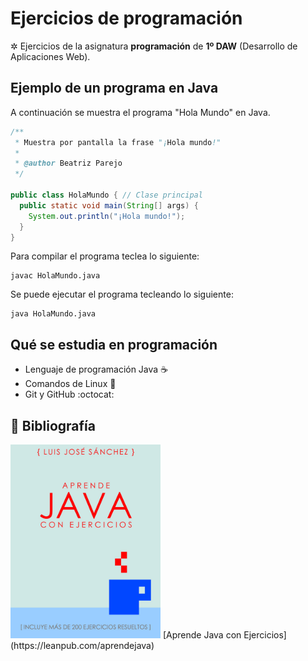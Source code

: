 # Ejercicios de programación

✲ Ejercicios de la asignatura **programación** de **1º DAW** (Desarrollo de Aplicaciones Web).

## Ejemplo de un programa en Java

A continuación se muestra el programa "Hola Mundo" en Java.

```java
/**
 * Muestra por pantalla la frase "¡Hola mundo!"
 *
 * @author Beatriz Parejo
 */

public class HolaMundo { // Clase principal
  public static void main(String[] args) {
    System.out.println("¡Hola mundo!");
  }
}
```
Para compilar el programa teclea lo siguiente:

```console
javac HolaMundo.java
```
Se puede ejecutar el programa tecleando lo siguiente:

```console
java HolaMundo.java
```

## Qué se estudia en programación

* Lenguaje de programación Java  :coffee:
* Comandos de Linux  :penguin:
* Git y GitHub  :octocat:

## :blue_book: Bibliografía

<img src="imagenes/aprendejava.jpg" width="240px">
[Aprende Java con Ejercicios] (https://leanpub.com/aprendejava)

